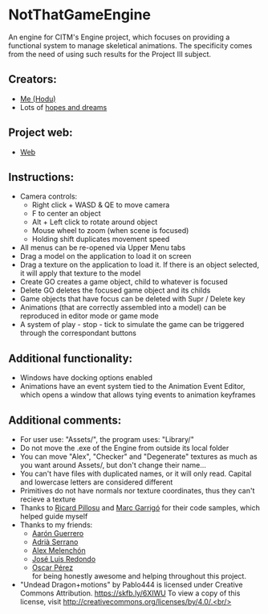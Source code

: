 # NotThatGameEngine
An engine for CITM's Engine project, which focuses on providing a functional system to manage skeletical animations. The specificity comes from the need of using such results for the Project III subject.

## Creators:
- [Me (Hodu)](https://github.com/hodure)<br/>
- Lots of [hopes and dreams](https://images-na.ssl-images-amazon.com/images/I/91Hv6KacesL.jpg)<br/>

## Project web:
- [Web](https://hodure.github.io/NotThatGameEngine/)<br/>

## Instructions:
- Camera controls:<br/>
	<ul>
	<li>Right click + WASD & QE to move camera</li>
	<li>F to center an object</li>
	<li>Alt + Left click to rotate around object</li>
	<li>Mouse wheel to zoom (when scene is focused)</li>
	<li>Holding shift duplicates movement speed</li>
	</ul>
- All menus can be re-opened via Upper Menu tabs<br/>
- Drag a model on the application to load it on screen<br/>
- Drag a texture on the application to load it. If there is an object selected, it will apply that texture to the model<br/>
- Create GO creates a game object, child to whatever is focused<br/>
- Delete GO deletes the focused game object and its childs<br/>
- Game objects that have focus can be deleted with Supr / Delete key<br/>
- Animations (that are correctly assembled into a model) can be reproduced in editor mode or game mode<br/>
- A system of play - stop - tick to simulate the game can be triggered through the correspondant buttons<br/>

## Additional functionality:
- Windows have docking options enabled<br/>
- Animations have an event system tied to the Animation Event Editor, which opens a window that allows tying events to animation keyframes<br/>

## Additional comments:
- For user use: "Assets/", the program uses: "Library/" <br/>
- Do not move the .exe of the Engine from outside its local folder <br/>
- You can move "Alex", "Checker" and "Degenerate" textures as much as you want around Assets/, but don't change their name...<br/>
- You can't have files with duplicated names, or it will only read. Capital and lowercase letters are considered different<br/>
- Primitives do not have normals nor texture coordinates, thus they can't recieve a texture <br/>
- Thanks to [Ricard Pillosu](https://github.com/d0n3val/Edu-Game-Engine) and [Marc Garrigó](https://github.com/markitus18/Thor-Engine) for their code samples, which helped guide myself <br/>
- Thanks to my friends:<br/>
	- [Aarón Guerrero](https://github.com/AaronGCProg)<br/>
	- [Adrià Serrano](https://github.com/adriaserrano97)<br/>
	- [Alex Melenchón](https://github.com/AlexMelenchon)<br/>
	- [José Luis Redondo](https://github.com/jose-tello)<br/>
	- [Oscar Pérez](https://github.com/oscarpm5)<br/>
for being honestly awesome and helping throughout this project.<br/>
- "Undead Dragon+motions" by Pablo444 is licensed under Creative Commons Attribution. https://skfb.ly/6XIWU To view a copy of this license, visit http://creativecommons.org/licenses/by/4.0/.<br/>


